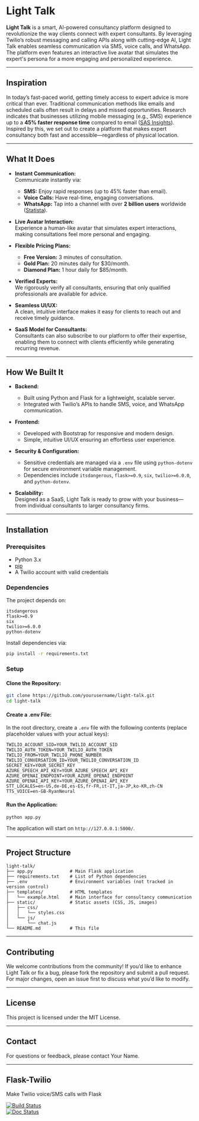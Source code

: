 # Light Talk

**Light Talk** is a smart, AI-powered consultancy platform designed to revolutionize the way clients connect with expert consultants. By leveraging Twilio’s robust messaging and calling APIs along with cutting-edge AI, Light Talk enables seamless communication via SMS, voice calls, and WhatsApp. The platform even features an interactive live avatar that simulates the expert's persona for a more engaging and personalized experience.

---

## Inspiration

In today’s fast-paced world, getting timely access to expert advice is more critical than ever. Traditional communication methods like emails and scheduled calls often result in delays and missed opportunities. Research indicates that businesses utilizing mobile messaging (e.g., SMS) experience up to a **45% faster response time** compared to email ([SAS Insights](https://www.sas.com/en_us/insights/articles/marketing/text-message-marketing.html)). Inspired by this, we set out to create a platform that makes expert consultancy both fast and accessible—regardless of physical location.

---

## What It Does

- **Instant Communication:**  
  Communicate instantly via:
  - **SMS:** Enjoy rapid responses (up to 45% faster than email).
  - **Voice Calls:** Have real-time, engaging conversations.
  - **WhatsApp:** Tap into a channel with over **2 billion users** worldwide ([Statista](https://www.statista.com/statistics/260819/number-of-monthly-active-whatsapp-users/)).

- **Live Avatar Interaction:**  
  Experience a human-like avatar that simulates expert interactions, making consultations feel more personal and engaging.

- **Flexible Pricing Plans:**  
  - **Free Version:** 3 minutes of consultation.
  - **Gold Plan:** 20 minutes daily for $30/month.
  - **Diamond Plan:** 1 hour daily for $85/month.

- **Verified Experts:**  
  We rigorously verify all consultants, ensuring that only qualified professionals are available for advice.

- **Seamless UI/UX:**  
  A clean, intuitive interface makes it easy for clients to reach out and receive timely guidance.

- **SaaS Model for Consultants:**  
  Consultants can also subscribe to our platform to offer their expertise, enabling them to connect with clients efficiently while generating recurring revenue.

---

## How We Built It

- **Backend:**  
  - Built using Python and Flask for a lightweight, scalable server.
  - Integrated with Twilio’s APIs to handle SMS, voice, and WhatsApp communication.

- **Frontend:**  
  - Developed with Bootstrap for responsive and modern design.
  - Simple, intuitive UI/UX ensuring an effortless user experience.

- **Security & Configuration:**  
  - Sensitive credentials are managed via a `.env` file using `python-dotenv` for secure environment variable management.
  - Dependencies include `itsdangerous`, `flask>=0.9`, `six`, `twilio>=6.0.0`, and `python-dotenv`.

- **Scalability:**  
  Designed as a SaaS, Light Talk is ready to grow with your business—from individual consultants to larger consultancy firms.

---

## Installation

### Prerequisites

- Python 3.x
- [pip](https://pip.pypa.io/en/stable/)
- A Twilio account with valid credentials

### Dependencies

The project depends on:
```
itsdangerous
flask>=0.9
six
twilio>=6.0.0
python-dotenv
```

Install dependencies via:

```bash
pip install -r requirements.txt
```

### Setup

#### Clone the Repository:
```bash
git clone https://github.com/yourusername/light-talk.git
cd light-talk
```

#### Create a .env File:
In the root directory, create a `.env` file with the following contents (replace placeholder values with your actual keys):

```
TWILIO_ACCOUNT_SID=YOUR_TWILIO_ACCOUNT_SID
TWILIO_AUTH_TOKEN=YOUR_TWILIO_AUTH_TOKEN
TWILIO_FROM=YOUR_TWILIO_PHONE_NUMBER
TWILIO_CONVERSATION_ID=YOUR_TWILIO_CONVERSATION_ID
SECRET_KEY=YOUR_SECRET_KEY
AZURE_SPEECH_API_KEY=YOUR_AZURE_SPEECH_API_KEY
AZURE_OPENAI_ENDPOINT=YOUR_AZURE_OPENAI_ENDPOINT
AZURE_OPENAI_API_KEY=YOUR_AZURE_OPENAI_API_KEY
STT_LOCALES=en-US,de-DE,es-ES,fr-FR,it-IT,ja-JP,ko-KR,zh-CN
TTS_VOICE=en-GB-RyanNeural
```

#### Run the Application:
```bash
python app.py
```

The application will start on `http://127.0.0.1:5000/`.

---

## Project Structure
```
light-talk/
├── app.py              # Main Flask application
├── requirements.txt    # List of Python dependencies
├── .env                # Environment variables (not tracked in version control)
├── templates/          # HTML templates
│   └── example.html    # Main interface for consultancy communication
├── static/             # Static assets (CSS, JS, images)
│   ├── css/
│   │   └── styles.css
│   └── js/
│       └── chat.js
└── README.md           # This file
```

---

## Contributing

We welcome contributions from the community! If you’d like to enhance Light Talk or fix a bug, please fork the repository and submit a pull request. For major changes, open an issue first to discuss what you’d like to modify.

---

## License

This project is licensed under the MIT License.

---

## Contact

For questions or feedback, please contact Your Name.

---

## Flask-Twilio

Make Twilio voice/SMS calls with Flask

[![Build Status](https://travis-ci.org/lpsinger/flask-twilio.svg?branch=master)](https://travis-ci.org/lpsinger/flask-twilio)  
[![Doc Status](https://readthedocs.org/projects/flask-twilio/badge/?version=latest)](http://flask-twilio.readthedocs.io/en/latest/)

